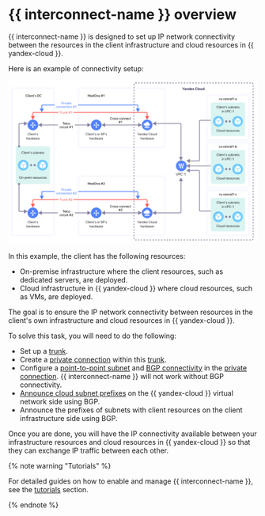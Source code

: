 # {{ interconnect-name }} overview

{{ interconnect-name }} is designed to set up IP network connectivity between the resources in the client infrastructure and cloud resources in {{ yandex-cloud }}.

Here is an example of connectivity setup:


![interconnect](../../_assets/interconnect/interconnect.svg)


In this example, the client has the following resources:

* On-premise infrastructure where the client resources, such as dedicated servers, are deployed.
* Cloud infrastructure in {{ yandex-cloud }} where cloud resources, such as VMs, are deployed.

The goal is to ensure the IP network connectivity between resources in the client's own infrastructure and cloud resources in {{ yandex-cloud }}.

To solve this task, you will need to do the following:

* Set up a [trunk](./trunk.md).
* Create a [private connection](./priv-con.md) within this [trunk](./trunk.md).
* Configure a [point-to-point subnet](./priv-con.md#priv-address) and [BGP connectivity](./priv-con.md#bgp-peering) in the [private connection](./priv-con.md). {{ interconnect-name }} will not work without BGP connectivity.
* [Announce cloud subnet prefixes](./priv-con.md#prc-announce) on the {{ yandex-cloud }} virtual network side using BGP.
* Announce the prefixes of subnets with client resources on the client infrastructure side using BGP.

Once you are done, you will have the IP connectivity available between your infrastructure resources and cloud resources in {{ yandex-cloud }} so that they can exchange IP traffic between each other.

{% note warning "Tutorials" %}

For detailed guides on how to enable and manage {{ interconnect-name }}, see the [tutorials](../tutorials/) section.

{% endnote %}
